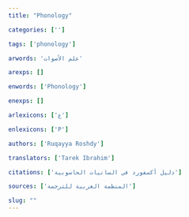 ```yaml
---
title: "Phonology"

categories: ['']

tags: ['phonology']

arwords: 'علم اﻷصوات'

arexps: []

enwords: ['Phonology']

enexps: []

arlexicons: ['ع']

enlexicons: ['P']

authors: ['Ruqayya Roshdy']

translators: ['Tarek Ibrahim']

citations: ['دليل أكسفورد في السانيات الحاسوبية']

sources: ['المنظمة العربية للترجمة']

slug: ""
---
```

